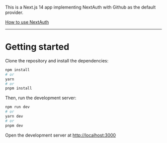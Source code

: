 This is a Next.js 14 app implementing NextAuth with Github as the default provider.

[How to use NextAuth](https://next-auth.js.org/providers/github)

---

# Getting started

Clone the repository and install the dependencies:

```sh
npm install
# or
yarn
# or
pnpm install
```

Then, run the development server:

```sh
npm run dev
# or
yarn dev
# or
pnpm dev
```

Open the development server at [http://localhost:3000](http://localhost:3000)
